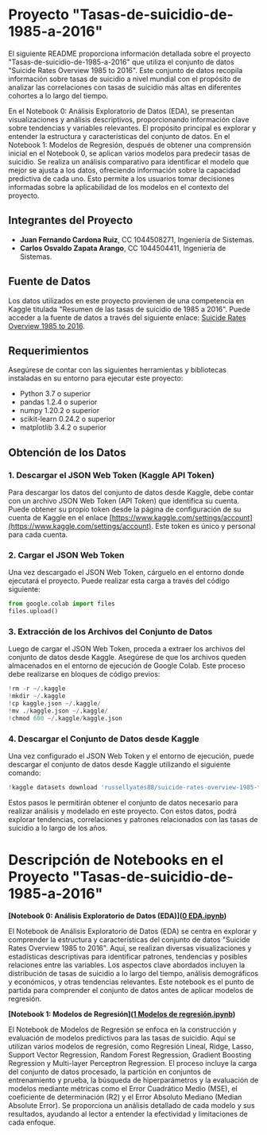 # Proyecto "Tasas-de-suicidio-de-1985-a-2016"
El siguiente README proporciona información detallada sobre el proyecto "Tasas-de-suicidio-de-1985-a-2016" que utiliza el conjunto de datos "Suicide Rates Overview 1985 to 2016". Este conjunto de datos recopila información sobre tasas de suicidio a nivel mundial con el propósito de analizar las correlaciones con tasas de suicidio más altas en diferentes cohortes a lo largo del tiempo.

 En el Notebook 0: Análisis Exploratorio de Datos (EDA), se presentan visualizaciones y análisis descriptivos, proporcionando información clave sobre tendencias y variables relevantes. El propósito principal es explorar y entender la estructura y características del conjunto de datos. 
 En el Notebook 1: Modelos de Regresión, después de obtener una comprensión inicial en el Notebook 0, se aplican varios modelos para predecir tasas de suicidio. Se realiza un análisis comparativo para identificar el modelo que mejor se ajusta a los datos, ofreciendo información sobre la capacidad predictiva de cada uno. Esto permite a los usuarios tomar decisiones informadas sobre la aplicabilidad de los modelos en el contexto del proyecto.

## Integrantes del Proyecto

- **Juan Fernando Cardona Ruiz**, CC 1044508271, Ingeniería de Sistemas.
- **Carlos Osvaldo Zapata Arango**, CC 1044504411, Ingeniería de Sistemas.

## Fuente de Datos

Los datos utilizados en este proyecto provienen de una competencia en Kaggle titulada "Resumen de las tasas de suicidio de 1985 a 2016". Puede acceder a la fuente de datos a través del siguiente enlace: [Suicide Rates Overview 1985 to 2016](https://www.kaggle.com/datasets/russellyates88/suicide-rates-overview-1985-to-2016).

## Requerimientos

Asegúrese de contar con las siguientes herramientas y bibliotecas instaladas en su entorno para ejecutar este proyecto:

- Python 3.7 o superior
- pandas 1.2.4 o superior
- numpy 1.20.2 o superior
- scikit-learn 0.24.2 o superior
- matplotlib 3.4.2 o superior

## Obtención de los Datos

### 1. Descargar el JSON Web Token (Kaggle API Token)

Para descargar los datos del conjunto de datos desde Kaggle, debe contar con un archivo JSON Web Token (API Token) que identifica su cuenta. Puede obtener su propio token desde la página de configuración de su cuenta de Kaggle en el enlace [https://www.kaggle.com/settings/account](https://www.kaggle.com/settings/account). Este token es único y personal para cada cuenta.

### 2. Cargar el JSON Web Token

Una vez descargado el JSON Web Token, cárguelo en el entorno donde ejecutará el proyecto. Puede realizar esta carga a través del código siguiente:

```python
from google.colab import files
files.upload()
```

### 3. Extracción de los Archivos del Conjunto de Datos

Luego de cargar el JSON Web Token, proceda a extraer los archivos del conjunto de datos desde Kaggle. Asegúrese de que los archivos queden almacenados en el entorno de ejecución de Google Colab. Este proceso debe realizarse en bloques de código previos:

```python
!rm -r ~/.kaggle
!mkdir ~/.kaggle
!cp kaggle.json ~/.kaggle/
!mv ./kaggle.json ~/.kaggle/
!chmod 600 ~/.kaggle/kaggle.json
```

### 4. Descargar el Conjunto de Datos desde Kaggle

Una vez configurado el JSON Web Token y el entorno de ejecución, puede descargar el conjunto de datos desde Kaggle utilizando el siguiente comando:

```python
!kaggle datasets download 'russellyates88/suicide-rates-overview-1985-to-2016'
```

Estos pasos le permitirán obtener el conjunto de datos necesario para realizar análisis y modelado en este proyecto. Con estos datos, podrá explorar tendencias, correlaciones y patrones relacionados con las tasas de suicidio a lo largo de los años.

# Descripción de Notebooks en el Proyecto "Tasas-de-suicidio-de-1985-a-2016"

**[Notebook 0: Análisis Exploratorio de Datos (EDA)]([0 EDA.ipynb](https://github.com/zapata-git/Tasas-de-suicidio-de-1985-a-2016/blob/main/0%20EDA.ipynb))**

El Notebook de Análisis Exploratorio de Datos (EDA) se centra en explorar y comprender la estructura y características del conjunto de datos "Suicide Rates Overview 1985 to 2016". Aquí, se realizan diversas visualizaciones y estadísticas descriptivas para identificar patrones, tendencias y posibles relaciones entre las variables. Los aspectos clave abordados incluyen la distribución de tasas de suicidio a lo largo del tiempo, análisis demográficos y económicos, y otras tendencias relevantes. Este notebook es el punto de partida para comprender el conjunto de datos antes de aplicar modelos de regresión.

**[Notebook 1: Modelos de Regresión]([1 Modelos de regresión.ipynb](https://github.com/zapata-git/Tasas-de-suicidio-de-1985-a-2016/blob/main/1%20Modelos%20de%20regresi%C3%B3n.ipynb))**  

El Notebook de Modelos de Regresión se enfoca en la construcción y evaluación de modelos predictivos para las tasas de suicidio. Aquí se utilizan varios modelos de regresión, como Regresión Lineal, Ridge, Lasso, Support Vector Regression, Random Forest Regression, Gradient Boosting Regression y Multi-layer Perceptron Regression. El proceso incluye la carga del conjunto de datos procesado, la partición en conjuntos de entrenamiento y prueba, la búsqueda de hiperparámetros y la evaluación de modelos mediante métricas como el Error Cuadrático Medio (MSE), el coeficiente de determinación (R2) y el Error Absoluto Mediano (Median Absolute Error). Se proporciona un análisis detallado de cada modelo y sus resultados, ayudando al lector a entender la efectividad y limitaciones de cada enfoque.

